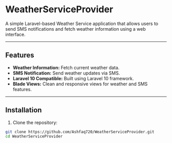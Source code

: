 # WeatherServiceProvider

A simple Laravel-based Weather Service application that allows users to send SMS notifications and fetch weather information using a web interface.

---

## Features

- **Weather Information:** Fetch current weather data.
- **SMS Notification:** Send weather updates via SMS.
- **Laravel 10 Compatible:** Built using Laravel 10 framework.
- **Blade Views:** Clean and responsive views for weather and SMS features.

---

## Installation

1. Clone the repository:

```bash
git clone https://github.com/Ashfaq720/WeatherServiceProvider.git
cd WeatherServiceProvider

